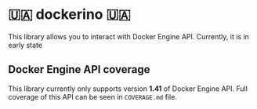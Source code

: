 # 🇺🇦 dockerino 🇺🇦
This library allows you to interact with Docker Engine API. Currently, it is in early 
state 

## Docker Engine API coverage
This library currently only supports version **1.41** of Docker Engine API. Full coverage of this API can be seen
in `COVERAGE.md` file.